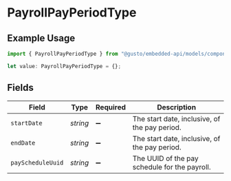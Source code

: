 # PayrollPayPeriodType

## Example Usage

```typescript
import { PayrollPayPeriodType } from "@gusto/embedded-api/models/components";

let value: PayrollPayPeriodType = {};
```

## Fields

| Field                                         | Type                                          | Required                                      | Description                                   |
| --------------------------------------------- | --------------------------------------------- | --------------------------------------------- | --------------------------------------------- |
| `startDate`                                   | *string*                                      | :heavy_minus_sign:                            | The start date, inclusive, of the pay period. |
| `endDate`                                     | *string*                                      | :heavy_minus_sign:                            | The start date, inclusive, of the pay period. |
| `payScheduleUuid`                             | *string*                                      | :heavy_minus_sign:                            | The UUID of the pay schedule for the payroll. |